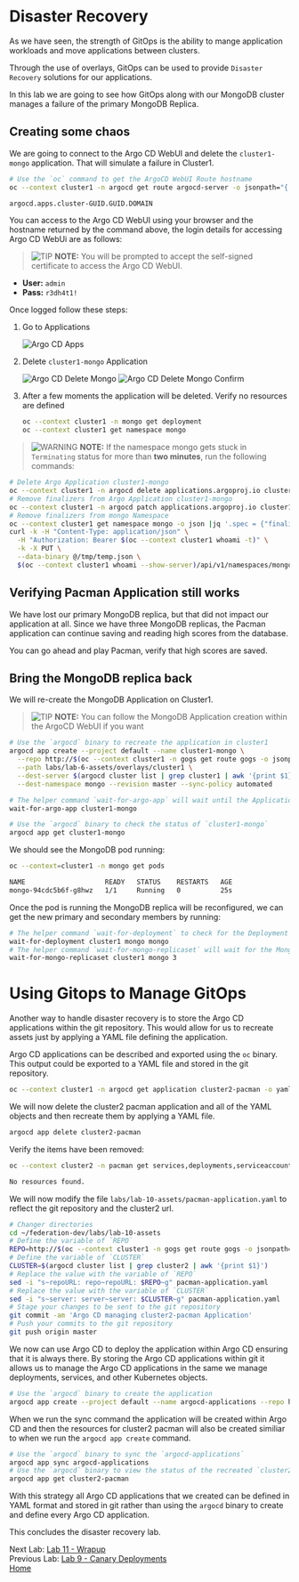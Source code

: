# Disaster Recovery

As we have seen, the strength of GitOps is the ability to mange application workloads and move applications between clusters.

Through the use of overlays, GitOps can be used to provide `Disaster Recovery` solutions for our applications.

In this lab we are going to see how GitOps along with our MongoDB cluster manages a failure of the primary MongoDB Replica.

## Creating some chaos

We are going to connect to the Argo CD WebUI and delete the `cluster1-mongo` application. That will simulate a failure in Cluster1.

~~~sh
# Use the `oc` command to get the ArgoCD WebUI Route hostname
oc --context cluster1 -n argocd get route argocd-server -o jsonpath="{.status.ingress[*].host}{\"\n\"}"

argocd.apps.cluster-GUID.GUID.DOMAIN
~~~

You can access to the Argo CD WebUI using your browser and the hostname returned by the command above, the login details for accessing Argo CD WebUi are as follows:

> ![TIP](assets/tip-icon.png) **NOTE:** You will be prompted to accept the self-signed certificate to access the Argo CD WebUI.

* **User:** `admin`
* **Pass:** `r3dh4t1!`

Once logged follow these steps:

1. Go to Applications
   
   ![Argo CD Apps](assets/argocd-apps.png)
2. Delete `cluster1-mongo` Application

   ![Argo CD Delete Mongo](assets/argocd-delete-mongo.png)
   ![Argo CD Delete Mongo Confirm](assets/argocd-delete-mongo-confirm.png)
3. After a few moments the application will be deleted. Verify no resources are defined

   ~~~sh
   oc --context cluster1 -n mongo get deployment
   oc --context cluster1 get namespace mongo
   ~~~

> ![WARNING](assets/warning-icon.png) **NOTE:** If the namespace mongo gets stuck in `Terminating` status for more than **two minutes**, run the following commands:

~~~sh
# Delete Argo Application cluster1-mongo
oc --context cluster1 -n argocd delete applications.argoproj.io cluster1-mongo --wait=false
# Remove finalizers from Argo Application cluster1-mongo
oc --context cluster1 -n argocd patch applications.argoproj.io cluster1-mongo -p '{"finalizers":[]}' --type merge
# Remove finalizers from mongo Namespace
oc --context cluster1 get namespace mongo -o json |jq '.spec = {"finalizers":[]}' > /tmp/temp.json
curl -k -H "Content-Type: application/json" \
  -H "Authorization: Bearer $(oc --context cluster1 whoami -t)" \
  -k -X PUT \
  --data-binary @/tmp/temp.json \
  $(oc --context cluster1 whoami --show-server)/api/v1/namespaces/mongo/finalize -vvv
~~~

## Verifying Pacman Application still works

We have lost our primary MongoDB replica, but that did not impact our application at all. Since we have three MongoDB replicas, the Pacman application can continue saving and reading high scores from the database.

You can go ahead and play Pacman, verify that high scores are saved.

## Bring the MongoDB replica back

We will re-create the MongoDB Application on Cluster1.

> ![TIP](assets/tip-icon.png) **NOTE:** You can follow the MongoDB Application creation within the ArgoCD WebUI if you want

~~~sh
# Use the `argocd` binary to recreate the application in cluster1
argocd app create --project default --name cluster1-mongo \
  --repo http://$(oc --context cluster1 -n gogs get route gogs -o jsonpath='{.spec.host}')/student/federation-dev.git \
  --path labs/lab-6-assets/overlays/cluster1 \
  --dest-server $(argocd cluster list | grep cluster1 | awk '{print $1}') \
  --dest-namespace mongo --revision master --sync-policy automated

# The helper command `wait-for-argo-app` will wait until the Application is healthy in Argo CD
wait-for-argo-app cluster1-mongo

# Use the `argocd` binary to check the status of `cluster1-mongo`
argocd app get cluster1-mongo
~~~

We should see the MongoDB pod running:

~~~sh 
oc --context=cluster1 -n mongo get pods

NAME                    READY   STATUS    RESTARTS   AGE
mongo-94cdc5b6f-g8hwz   1/1     Running   0          25s
~~~

Once the pod is running the MongoDB replica will be reconfigured, we can get the new primary and secondary members by running:

~~~sh
# The helper command `wait-for-deployment` to check for the Deployment object to be in the Ready state
wait-for-deployment cluster1 mongo mongo
# The helper command `wait-for-mongo-replicaset` will wait for the MongoDB cluster to be configured
wait-for-mongo-replicaset cluster1 mongo 3
~~~

# Using Gitops to Manage GitOps

Another way to handle disaster recovery is to store the Argo CD applications within the git repository. This would allow for us to recreate assets just by applying a YAML file defining the application.

Argo CD applications can be described and exported using the `oc` binary. This output could be exported to a YAML file and stored in the git repository.

~~~sh
oc --context cluster1 -n argocd get application cluster2-pacman -o yaml --export
~~~

We will now delete the cluster2 pacman application and all of the YAML objects and then recreate them by applying a YAML file.

~~~sh
argocd app delete cluster2-pacman
~~~

Verify the items have been removed:

~~~sh
oc --context cluster2 -n pacman get services,deployments,serviceaccounts

No resources found.
~~~

We will now modify the file `labs/lab-10-assets/pacman-application.yaml` to reflect the git repository and the cluster2 url.

~~~sh
# Changer directories
cd ~/federation-dev/labs/lab-10-assets
# Define the variable of `REPO`
REPO=http://$(oc --context cluster1 -n gogs get route gogs -o jsonpath='{.spec.host}')/student/federation-dev.git
# Define the variable of `CLUSTER`
CLUSTER=$(argocd cluster list | grep cluster2 | awk '{print $1}')
# Replace the value with the variable of `REPO`
sed -i "s~repoURL: repo~repoURL: $REPO~g" pacman-application.yaml
# Replace the value with the variable of `CLUSTER`
sed -i "s~server: server~server: $CLUSTER~g" pacman-application.yaml
# Stage your changes to be sent to the git repository
git commit -am 'Argo CD managing cluster2-pacman Application'
# Push your commits to the git repository
git push origin master
~~~~

We now can use Argo CD to deploy the application within Argo CD ensuring that it is always there. By storing the Argo CD applications within git it allows us to manage the Argo CD applications in the same we manage deployments, services, and other Kubernetes objects.

~~~sh
# Use the `argocd` binary to create the application
argocd app create --project default --name argocd-applications --repo http://$(oc --context cluster1 -n gogs get route gogs -o jsonpath='{.spec.host}')/student/federation-dev.git --path labs/lab-10-assets --dest-server $(argocd cluster list | grep cluster1 | awk '{print $1}') --dest-namespace argocd --revision master --sync-policy automated
~~~

When we run the sync command the application will be created within Argo CD and then the resources for cluster2 pacman will also be created similiar to when we run the `argocd app create` command.
~~~sh
# Use the `argocd` binary to sync the `argocd-applications`
argocd app sync argocd-applications
# Use the `argocd` binary to view the status of the recreated `cluster2-pacman`
argocd app get cluster2-pacman
~~~

With this strategy all Argo CD applications that we created can be defined in YAML format and stored in git rather than using the `argocd` binary to create and define every Argo CD application.

This concludes the disaster recovery lab.

Next Lab: [Lab 11 - Wrapup](./11.md)<br>
Previous Lab: [Lab 9 - Canary Deployments](./9.md)<br>
[Home](./README.md)
